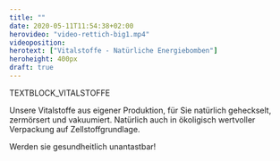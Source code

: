 ```yaml
---
title: ""
date: 2020-05-11T11:54:38+02:00
herovideo: "video-rettich-big1.mp4"
videoposition:
herotext: ["Vitalstoffe - Natürliche Energiebomben"]
heroheight: 400px
draft: true
---
```

TEXTBLOCK_VITALSTOFFE

Unsere Vitalstoffe aus eigener Produktion, für Sie natürlich geheckselt, zermörsert und vakuumiert. Natürlich auch in ökoligisch wertvoller Verpackung auf Zellstoffgrundlage.

Werden sie gesundheitlich unantastbar!
